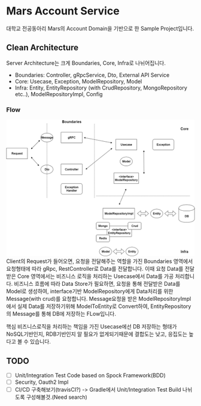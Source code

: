 # Mars Account Service
대학교 전공동아리 Mars의 Account Domain을 기반으로 한 Sample Project입니다.

## Clean Architecture
Server Architecture는 크게 Boundaries, Core, Infra로 나뉘어집니다.

- Boundaries: Controller, gRpcService, Dto, External API Service
- Core: Usecase, Exception, ModelRepository, Model
- Infra: Entity, EntityRepository (with CrudRepository, MongoRepository etc..), ModelRepositoryImpl, Config

### Flow
![temp](https://github.com/meloning/mars-account-service/blob/master/Server%20Clean%20Architecture.png)
Client의 Request가 들어오면, 요청을 전달해주는 역할을 가진 Boundaries 영역에서 요청형태에 따라 gRpc, RestController로 Data를 전달합니다.
이때 요청 Data를 전달받은 Core 영역에서는 비즈니스 로직을 처리하는 Usecase에서 Data를 가공 처리합니다.
비즈니스 흐름에 따라 Data Store가 필요하면, 요청을 통해 전달받은 Data를 Model로 생성하여, interface기반 ModelRepository에게 Data처리를 위한 Message(with crud)를 요청합니다.
Message요청을 받은 ModelRepositoryImpl에서 실제 Data를 저장하기위해 ModelToEntity로 Convert하여, EntityRepository의 Message를 통해 DB에 저장하는 FLow입니다.

핵심 비즈니스로직을 처리하는 책임을 가진 Usecase에선 DB 저장하는 형태가 NoSQL기반인지, RDB기반인지 알 필요가 없게되기때문에 결합도는 낮고, 응집도는 높다고 볼 수 있습니다.

## TODO
- [ ] Unit/Integration Test Code based on Spock Framework(BDD)
- [ ] Security, Oauth2 Impl
- [ ] CI/CD 구축해보기(travisCI?) -> Gradle에서 Unit/Integration Test Build 나뉘도록 구성해볼것.(Need search)

